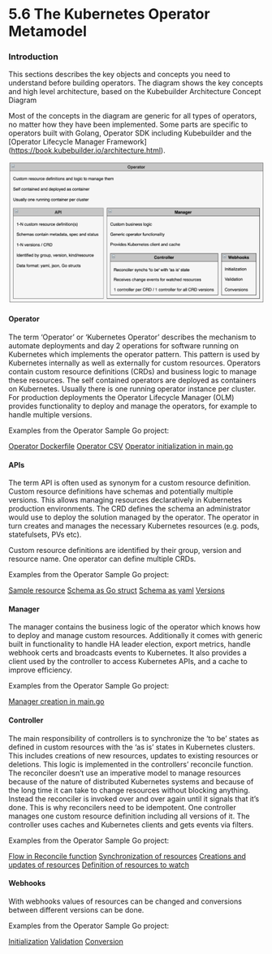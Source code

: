 # 5.6 The Kubernetes Operator Metamodel


### Introduction

This sections describes the key objects and concepts you need to understand before building operators. The diagram shows the key concepts and high level architecture, based on the Kubebuilder Architecture Concept Diagram

Most of the concepts in the diagram are generic for all types of operators, no matter how they have been implemented. Some parts are specific to operators built with Golang, Operator SDK including Kubebuilder and the [Operator Lifecycle Manager Framework] (https://book.kubebuilder.io/architecture.html).

 ![Operator Metamodel](/images/OperatorMetaModel.png)

#### Operator

The term ‘Operator’ or ‘Kubernetes Operator’ describes the mechanism to automate deployments and day 2 operations for software running on Kubernetes which implements the operator pattern. This pattern is used by Kubernetes internally as well as externally for custom resources. Operators contain custom resource definitions (CRDs) and business logic to manage these resources. The self contained operators are deployed as containers on Kubernetes. Usually there is one running operator instance per cluster. For production deployments the Operator Lifecycle Manager (OLM) provides functionality to deploy and manage the operators, for example to handle multiple versions.

Examples from the Operator Sample Go project:

[Operator Dockerfile](https://github.com/IBM/operator-sample-go/blob/884e14053522645fcfedde38e4ae8a03378902f8/operator-application/Dockerfile)
[Operator CSV](https://github.com/IBM/operator-sample-go/blob/884e14053522645fcfedde38e4ae8a03378902f8/operator-application/bundle/manifests/operator-application.clusterserviceversion.yaml)
[Operator initialization in main.go](https://github.com/IBM/operator-sample-go/blob/884e14053522645fcfedde38e4ae8a03378902f8/operator-application/main.go)

#### APIs

The term API is often used as synonym for a custom resource definition. Custom resource definitions have schemas and potentially multiple versions. This allows managing resources declaratively in Kubernetes production environments. The CRD defines the schema an administrator would use to deploy the solution managed by the operator.  The operator in turn creates and manages the necessary Kubernetes resources (e.g. pods, statefulsets, PVs etc).

Custom resource definitions are identified by their group, version and resource name. One operator can define multiple CRDs.

Examples from the Operator Sample Go project:

[Sample resource](https://github.com/IBM/operator-sample-go/blob/884e14053522645fcfedde38e4ae8a03378902f8/operator-application/config/samples/application.sample_v1beta1_application.yaml)
[Schema as Go struct](https://github.com/IBM/operator-sample-go/blob/884e14053522645fcfedde38e4ae8a03378902f8/operator-application/api/v1beta1/application_types.go)
[Schema as yaml](https://github.com/IBM/operator-sample-go/blob/884e14053522645fcfedde38e4ae8a03378902f8/operator-application/config/crd/bases/application.sample.ibm.com_applications.yaml)
[Versions](https://github.com/IBM/operator-sample-go/tree/884e14053522645fcfedde38e4ae8a03378902f8/operator-application/api)

#### Manager

The manager contains the business logic of the operator which knows how to deploy and manage custom resources. Additionally it comes with generic built in functionality to handle HA leader election, export metrics, handle webhook certs and broadcasts events to Kubernetes. It also provides a client used by the controller to access Kubernetes APIs, and a cache to improve efficiency.

Examples from the Operator Sample Go project:

[Manager creation in main.go](https://github.com/IBM/operator-sample-go/blob/884e14053522645fcfedde38e4ae8a03378902f8/operator-application/main.go#L57)


#### Controller

The main responsibility of controllers is to synchronize the ‘to be’ states as defined in custom resources with the ‘as is’ states in Kubernetes clusters. This includes creations of new resources, updates to existing resources or deletions. This logic is implemented in the controllers’ reconcile function. The reconciler doesn’t use an imperative model to manage resources because of the nature of distributed Kubernetes systems and because of the long time it can take to change resources without blocking anything. Instead the reconciler is invoked over and over again until it signals that it’s done. This is why reconcilers need to be idempotent. One controller manages one custom resource definition including all versions of it. The controller uses caches and Kubernetes clients and gets events via filters.


Examples from the Operator Sample Go project:

[Flow in Reconcile function](https://github.com/IBM/operator-sample-go/blob/884e14053522645fcfedde38e4ae8a03378902f8/operator-application/controllers/application/controller.go)
[Synchronization of resources](https://github.com/IBM/operator-sample-go/blob/884e14053522645fcfedde38e4ae8a03378902f8/operator-application/controllers/application/service.go#L43-L49)
[Creations and updates of resources](https://github.com/IBM/operator-sample-go/blob/884e14053522645fcfedde38e4ae8a03378902f8/operator-application/controllers/application/secret.go)
[Definition of resources to watch](https://github.com/IBM/operator-sample-go/blob/884e14053522645fcfedde38e4ae8a03378902f8/operator-application/controllers/application/controller.go#L126)


#### Webhooks

With webhooks values of resources can be changed and conversions between different versions can be done.

Examples from the Operator Sample Go project:

[Initialization](https://github.com/IBM/operator-sample-go/blob/884e14053522645fcfedde38e4ae8a03378902f8/operator-application/api/v1beta1/application_webhook.go#L28)
[Validation](https://github.com/IBM/operator-sample-go/blob/884e14053522645fcfedde38e4ae8a03378902f8/operator-application/api/v1beta1/application_webhook.go#L38-L83)
[Conversion](https://github.com/IBM/operator-sample-go/blob/884e14053522645fcfedde38e4ae8a03378902f8/operator-application/api/v1alpha1/application_conversion.go)
